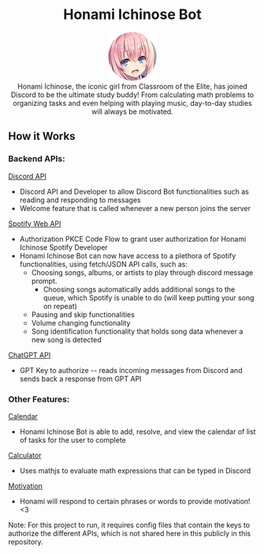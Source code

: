 <h1 align= "center">Honami Ichinose Bot</h1>

<div align="center">
  <img src="./honami_icon.png">
</div>

<div align="center">
  Honami Ichinose, the iconic girl from Classroom of the Elite, has joined Discord to be the ultimate study buddy! 
  From calculating math problems to organizing tasks and even helping with playing music, 
  day-to-day studies will always be motivated.
</div>

## How it Works
### Backend APIs: 
<ins>Discord API</ins>
- Discord API and Developer to allow Discord Bot functionalities such as reading and responding to messages
- Welcome feature that is called whenever a new person joins the server

<ins>Spotify Web API</ins>
- Authorization PKCE Code Flow to grant user authorization for Honami Ichinose Spotify Developer
- Honami Ichinose Bot can now have access to a plethora of Spotify functionalities, using fetch/JSON API calls, such as:
  - Choosing songs, albums, or artists to play through discord message prompt.
    - Choosing songs automatically adds additional songs to the queue, which Spotify is unable to do (will keep putting your song on repeat)
  - Pausing and skip functionalities
  - Volume changing functionality
  - Song identification functionality that holds song data whenever a new song is detected

 <ins>ChatGPT API</ins>
 - GPT Key to authorize -- reads incoming messages from Discord and sends back a response from GPT API



### Other Features:
<ins>Calendar</ins>
- Honami Ichinose Bot is able to add, resolve, and view the calendar of list of tasks for the user to complete

<ins>Calculator</ins>
- Uses mathjs to evaluate math expressions that can be typed in Discord

<ins>Motivation</ins>
- Honami will respond to certain phrases or words to provide motivation! <3

Note: For this project to run, it requires config files that contain the keys to authorize the different APIs, which is not shared here in this publicly in this repository.
